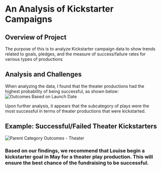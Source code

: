 # An Analysis of Kickstarter Campaigns #
## Overview of Project ##
The purpose of this is to analyze Kickstarter campaign data to show trends related to goals, pledges, and the measure of success/failure rates for various types of productions

## Analysis and Challenges ##

When analyzing the data, I found that the theater productions had the highest probability of being successful, as shown below:
![Outcomes Based on Launch Date](https://user-images.githubusercontent.com/32756946/170390429-0dfd4bbf-141e-4bb0-9f39-cc8702f10746.png)

Upon further analysis, it appears that the subcategory of plays were the most successful in terms of theater productions that were kickstarted. 

## Example: Successful/Failed Theater Kickstarters ##
![Parent Category Outcomes - Theater](https://user-images.githubusercontent.com/32756946/170392108-51735d69-7fb5-40f0-962c-acddc5907a2d.png)

### Based on our findings, we recommend that Louise begin a kickstarter goal in May for a theater play production. This will ensure the best chance of the fundraising to be successful. ###
